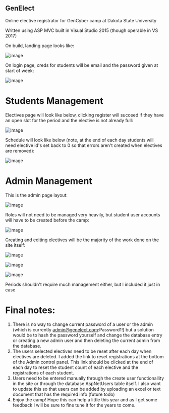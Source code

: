 ## GenElect

Online elective registrator for GenCyber camp at Dakota State University

Written using ASP MVC built in Visual Studio 2015 (though operable in VS 2017)

On build, landing page looks like:

![image](https://user-images.githubusercontent.com/25625288/40135448-9c457144-5902-11e8-856a-ef5592361337.png)

On login page, creds for students will be email and the password given at start of week:

![image](https://user-images.githubusercontent.com/25625288/40135657-14030926-5903-11e8-8b37-bd8a1f22f906.png)

# Students Management

Electives page will look like below, clicking register will succeed if they have an open slot for the period and the elective is not already full:

![image](https://user-images.githubusercontent.com/25625288/40135767-576c3a20-5903-11e8-868f-2e560d157a67.png)

Schedule will look like below (note, at the end of each day students will need elective id's set back to 0 so that errors aren't created when electives are removed):

![image](https://user-images.githubusercontent.com/25625288/40135885-a80408f0-5903-11e8-8152-217ca0063c40.png)

# Admin Management

This is the admin page layout:

![image](https://user-images.githubusercontent.com/25625288/40135912-bf038a9e-5903-11e8-9d77-da3c51298d63.png)

Roles will not need to be managed very heavily, but student user accounts will have to be created before the camp:

![image](https://user-images.githubusercontent.com/25625288/40135978-dfe03a32-5903-11e8-8d01-bd9870b75eee.png)

Creating and editing electives will be the majority of the work done on the site itself:

![image](https://user-images.githubusercontent.com/25625288/40136060-1637ec10-5904-11e8-93fb-3b1e8cde44a3.png)

![image](https://user-images.githubusercontent.com/25625288/40136078-22313f58-5904-11e8-9e85-8fc140784f6a.png)

![image](https://user-images.githubusercontent.com/25625288/40136093-2c6b7218-5904-11e8-9dae-d81efef99ef8.png)

Periods shouldn't require much management either, but I included it just in case


# Final notes:
1. There is no way to change current password of a user or the admin (which is currently admin@genelect.com:Password1!) but a solution would be to hash the password yourself and change the database entry or creating a new admin user and then deleting the current admin from the database.
2. The users selected electives need to be reset after each day when electives are deleted. I added the link to reset registrations at the bottom of the Admin control panel. This link should be clicked at the end of each day to reset the student count of each elective and the registrations of each student.
3. Users need to be entered manually through the create user functionallity in the site or through the database AspNetUsers table itself. I also want to update this so that users can be added by uploading an excel or text document that has the required info (future todo)
4. Enjoy the camp! Hope this can help a little this year and as I get some feedback I will be sure to fine tune it for the years to come.
